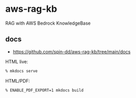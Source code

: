 # aws-rag-kb

RAG with AWS Bedrock KnowledgeBase

## docs

- https://github.com/spin-dd/aws-rag-kb/tree/main/docs

HTML live:

```bash
% mkdocs serve
```

HTML/PDF:

```bash
% ENABLE_PDF_EXPORT=1 mkdocs build
```
